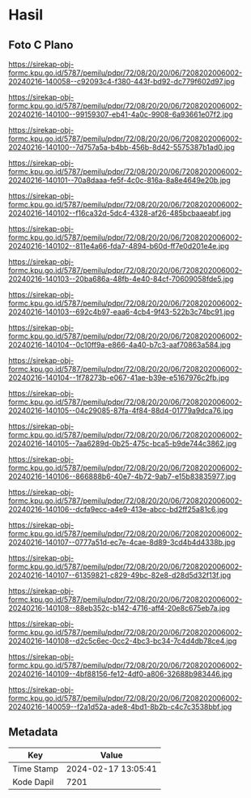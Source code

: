 # Hasil

## Foto C Plano

https://sirekap-obj-formc.kpu.go.id/5787/pemilu/pdpr/72/08/20/20/06/7208202006002-20240216-140058--c92093c4-f380-443f-bd92-dc779f602d97.jpg

https://sirekap-obj-formc.kpu.go.id/5787/pemilu/pdpr/72/08/20/20/06/7208202006002-20240216-140100--99159307-eb41-4a0c-9908-6a93661e07f2.jpg

https://sirekap-obj-formc.kpu.go.id/5787/pemilu/pdpr/72/08/20/20/06/7208202006002-20240216-140100--7d757a5a-b4bb-456b-8d42-5575387b1ad0.jpg

https://sirekap-obj-formc.kpu.go.id/5787/pemilu/pdpr/72/08/20/20/06/7208202006002-20240216-140101--70a8daaa-fe5f-4c0c-816a-8a8e4649e20b.jpg

https://sirekap-obj-formc.kpu.go.id/5787/pemilu/pdpr/72/08/20/20/06/7208202006002-20240216-140102--f16ca32d-5dc4-4328-af26-485bcbaaeabf.jpg

https://sirekap-obj-formc.kpu.go.id/5787/pemilu/pdpr/72/08/20/20/06/7208202006002-20240216-140102--811e4a66-fda7-4894-b60d-ff7e0d201e4e.jpg

https://sirekap-obj-formc.kpu.go.id/5787/pemilu/pdpr/72/08/20/20/06/7208202006002-20240216-140103--20ba686a-48fb-4e40-84cf-70609058fde5.jpg

https://sirekap-obj-formc.kpu.go.id/5787/pemilu/pdpr/72/08/20/20/06/7208202006002-20240216-140103--692c4b97-eaa6-4cb4-9f43-522b3c74bc91.jpg

https://sirekap-obj-formc.kpu.go.id/5787/pemilu/pdpr/72/08/20/20/06/7208202006002-20240216-140104--0c10ff9a-e866-4a40-b7c3-aaf70863a584.jpg

https://sirekap-obj-formc.kpu.go.id/5787/pemilu/pdpr/72/08/20/20/06/7208202006002-20240216-140104--1f78273b-e067-41ae-b39e-e5167976c2fb.jpg

https://sirekap-obj-formc.kpu.go.id/5787/pemilu/pdpr/72/08/20/20/06/7208202006002-20240216-140105--04c29085-87fa-4f84-88d4-01779a9dca76.jpg

https://sirekap-obj-formc.kpu.go.id/5787/pemilu/pdpr/72/08/20/20/06/7208202006002-20240216-140105--7aa6289d-0b25-475c-bca5-b9de744c3862.jpg

https://sirekap-obj-formc.kpu.go.id/5787/pemilu/pdpr/72/08/20/20/06/7208202006002-20240216-140106--866888b6-40e7-4b72-9ab7-e15b83835977.jpg

https://sirekap-obj-formc.kpu.go.id/5787/pemilu/pdpr/72/08/20/20/06/7208202006002-20240216-140106--dcfa9ecc-a4e9-413e-abcc-bd2ff25a81c6.jpg

https://sirekap-obj-formc.kpu.go.id/5787/pemilu/pdpr/72/08/20/20/06/7208202006002-20240216-140107--0777a51d-ec7e-4cae-8d89-3cd4b4d4338b.jpg

https://sirekap-obj-formc.kpu.go.id/5787/pemilu/pdpr/72/08/20/20/06/7208202006002-20240216-140107--61359821-c829-49bc-82e8-d28d5d32f13f.jpg

https://sirekap-obj-formc.kpu.go.id/5787/pemilu/pdpr/72/08/20/20/06/7208202006002-20240216-140108--88eb352c-b142-4716-aff4-20e8c675eb7a.jpg

https://sirekap-obj-formc.kpu.go.id/5787/pemilu/pdpr/72/08/20/20/06/7208202006002-20240216-140108--d2c5c6ec-0cc2-4bc3-bc34-7c4d4db78ce4.jpg

https://sirekap-obj-formc.kpu.go.id/5787/pemilu/pdpr/72/08/20/20/06/7208202006002-20240216-140109--4bf88156-fe12-4df0-a806-32688b983446.jpg

https://sirekap-obj-formc.kpu.go.id/5787/pemilu/pdpr/72/08/20/20/06/7208202006002-20240216-140059--f2a1d52a-ade8-4bd1-8b2b-c4c7c3538bbf.jpg


## Metadata

| Key        | Value               |
| ---------- | ------------------- |
| Time Stamp | 2024-02-17 13:05:41 |
| Kode Dapil | 7201                |



